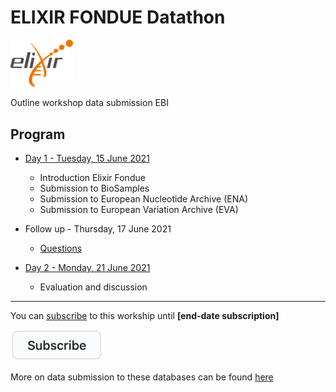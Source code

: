 # ELIXIR FONDUE Datathon 

<img src="program/images/logo_elixir.png" width="100"/>

Outline workshop data submission EBI

## Program
* [Day 1 - Tuesday, 15 June 2021](program/day1.md)

  * Introduction Elixir Fondue
  * Submission to BioSamples
  * Submission to European Nucleotide Archive (ENA)
  * Submission to European Variation Archive (EVA)

* Follow up - Thursday, 17 June 2021
  
  * [Questions](../../issues)

* [Day 2 - Monday, 21 June 2021](program/day2.md)

  * Evaluation and discussion

---

You can [subscribe](https://forms.gle/uSA4kMX5GnG4L9E46) to this workship until **\[end-date subscription\]**

<a href="https://forms.gle/uSA4kMX5GnG4L9E46" alt="subscribe" title="subscribe"><img src="images/subscribe.png" width="150"/></a>

More on data submission to these databases can be found [here](program/links.md)
